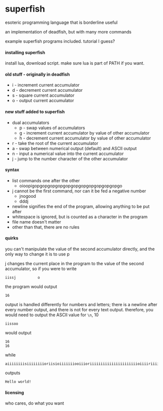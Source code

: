 # superfish
esoteric programming language that is borderline useful

an implementation of deadfish, but with many more commands

example superfish programs included. tutorial I guess?

#### installing superfish

install lua, download script. make sure lua is part of PATH if you want.

#### old stuff - originally in deadfish

* i - increment current accumulator
* d - decrement current accumulator
* s - square current accumulator
* o - output current accumulator

#### new stuff added to superfish

* dual accumulators
  * p - swap values of accumulators
  * g - increment current accumulator by value of other accumulator
  * h - decrement current accumulator by value of other accumulator
* r - take the root of the current accumulator
* a - swap between numerical output (default) and ASCII output
* n - input a numerical value into the current accumulator
* j - jump to the number character of the other accumulator

#### syntax

* list commands one after the other
  * oioopigopgopgopgopgopgopgopgopgopgopgopgo
* j cannot be the first command, nor can it be fed a negative number
  * jnogood
  * dddj
* newline signifies the end of the program, allowing anything to be put after
* whitespace is ignored, but is counted as a character in the program
* file name doesn't matter
* other than that, there are no rules

#### quirks

you can't manipulate the value of the second accumulator directly, and the only way to change it is to use p

j changes the current place in the program to the value of the second accumulator, so if you were to write

    iissj          o

the program would output

    16

output is handled differently for numbers and letters; there is a newline after every number output, and there is not
for every text output. therefore, you would need to output the ASCII value for `\n`, 10

    iissoo

would output

    16  
    16

while

    aiiiiiiiisiiiiiiiioriisioiiiiiiiooiiioriiiiiiiiiiiiiiiiiiiiiioiiiiriiiiisddoddddddddoiiioddddddoddddddddorddddsdddoriiiii

outputs

    Hello world!  
     

#### licensing

who cares, do what you want
